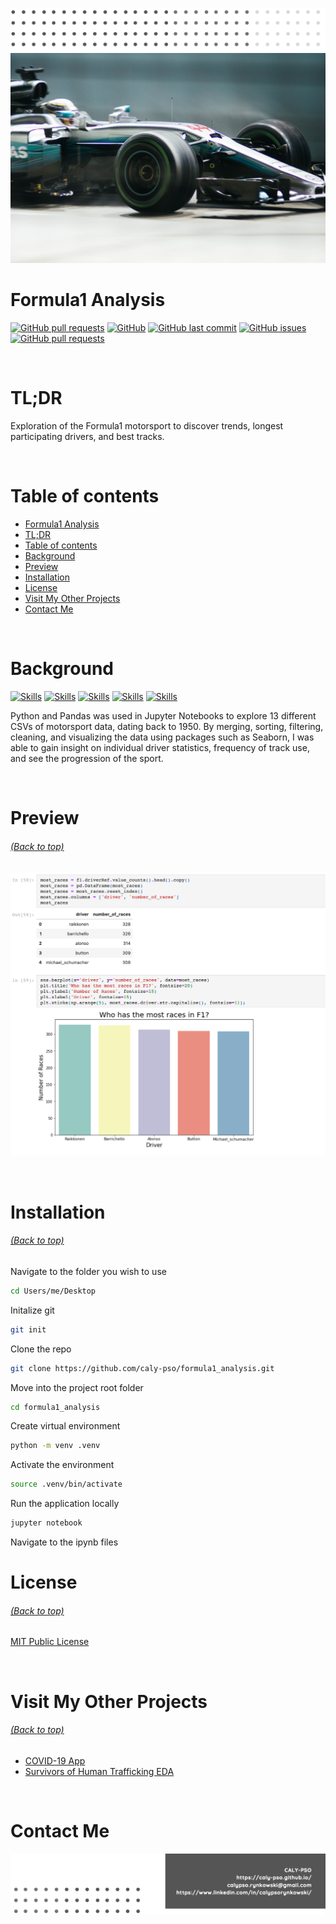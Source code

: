 <!-- Add banner here -->

[![Header](https://github.com/caly-pso/formula1_analysis/blob/main/img/header.png)](#TL;DR)
[![Banner](https://github.com/caly-pso/formula1_analysis/blob/main/img/f1.jpg)](#TL;DR)

# Formula1 Analysis

<!-- buttons -->
<!-- https://shields.io/ -->

[![GitHub pull requests](https://img.shields.io/github/languages/top/caly-pso/formula1_analysis?style=flat-square)](#TL;DR)
[![GitHub](https://img.shields.io/github/repo-size/caly-pso/formula1_analysis?style=flat-square)](#TL;DR)
[![GitHub last commit](https://img.shields.io/github/last-commit/caly-pso/formula1_analysis?style=flat-square)](#TL;DR)
[![GitHub issues](https://img.shields.io/github/issues-raw/caly-pso/formula1_analysis?style=flat-square)](#TL;DR)
[![GitHub pull requests](https://img.shields.io/github/issues-pr/caly-pso/formula1_analysis?style=flat-square)](#TL;DR)

<br>

# TL;DR

Exploration of the Formula1 motorsport to discover trends, longest participating drivers, and best tracks.

<br>

# Table of contents

- [Formula1 Analysis](#f1-analysis)
- [TL;DR](#TL;DR)
- [Table of contents](#table-of-contents)
- [Background](#background)
- [Preview](#preview)
- [Installation](#installation)
- [License](#license)
- [Visit My Other Projects](#visit-my-other-projects)
- [Contact Me](#contact-me)

<br>

# Background

<!-- project in breif -->
<!-- Background
Problem Statement
Data Description -->

<!-- buttons -->

[![Skills](https://img.shields.io/badge/-Python-yellowgreen?style=for-the-badge)](#f1-analysis)
[![Skills](https://img.shields.io/badge/-Pandas-yellow?style=for-the-badge)](#f1-analysis)
[![Skills](https://img.shields.io/badge/-Matplotlib-orange?style=for-the-badge)](#f1-analysis)
[![Skills](https://img.shields.io/badge/-Seaborn-red?style=for-the-badge)](#f1-analysis)
[![Skills](https://img.shields.io/badge/-Plotly-lightgrey?style=for-the-badge)](#f1-analysis)

<!--Colors: brightgreengreenyellowgreenyelloworangeredbluelightgrey
successimportantcriticalinformationalinactive
bluevioletff69b49cf-->

Python and Pandas was used in Jupyter Notebooks to explore 13 different CSVs of motorsport data, dating back to 1950. By merging, sorting, filtering, cleaning, and visualizing the data using packages such as Seaborn, I was able to gain insight on individual driver statistics, frequency of track use, and see the progression of the sport.

<br>

# Preview

###### [(Back to top)](#table-of-contents)

<!-- project preview -->

[![Notebook Preview](https://github.com/caly-pso/formula1_analysis/blob/main/img/preview.png)](https://caly-pso.github.io/project_link/5_Random_F1_Facts-Part_1.html)

<br>

# Installation

###### [(Back to top)](#table-of-contents)

Navigate to the folder you wish to use

```bash
cd Users/me/Desktop
```

Initalize git

```bash
git init
```

Clone the repo

```bash
git clone https://github.com/caly-pso/formula1_analysis.git
```

Move into the project root folder

```bash
cd formula1_analysis
```

Create virtual environment

```bash
python -m venv .venv
```

Activate the environment

```bash
source .venv/bin/activate
```

<!-- Install the requirements

```bash
pip install -r requirements.txt
``` -->

Run the application locally

```bash
jupyter notebook
```

Navigate to the ipynb files
<br>

<!-- # Development

[(Back to top)](#table-of-contents)

To modify this application, you need to open up the covid_app.py files, and the fuction and graphing python files. To

<br> -->

# License

###### [(Back to top)](#table-of-contents)

[MIT Public License](https://github.com/caly-pso/formula1_analysis/blob/main/LICENSE.md)

<br>

<!-- Add the footer here -->

# Visit My Other Projects

###### [(Back to top)](#table-of-contents)

- [COVID-19 App](https://github.com/caly-pso/covid_app)
- [Survivors of Human Trafficking EDA](https://github.com/caly-pso/EDA_trafficking_survivors)

<br>

# Contact Me

[![Footer](https://github.com/caly-pso/covid_app/blob/main/img/footer.png)](#contact-me)
